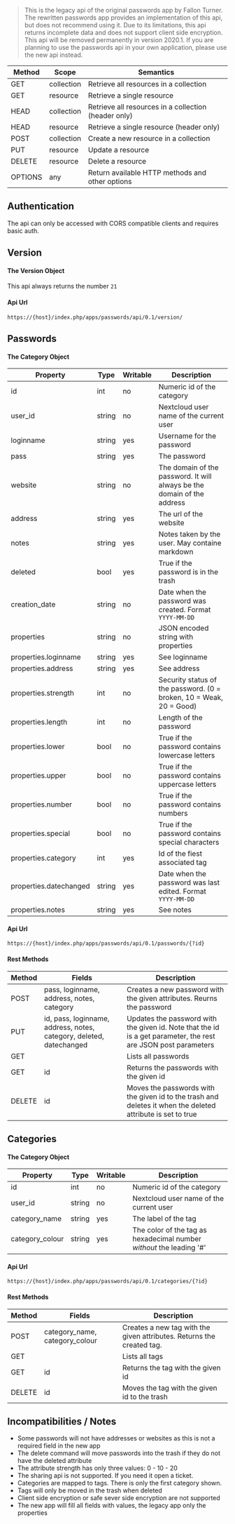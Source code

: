 > This is the legacy api of the original passwords app by Fallon Turner.
> The rewritten passwords app provides an implementation of this api, but does not recommend using it.
> Due to its limitations, this api returns incomplete data and does not support client side encryption.
> This api will be removed permanently in version 2020.1.
> If you are planning to use the passwords api in your own application, please use the new api instead.

|Method |Scope      |Semantics|
|  ---  |    ---    | --- |
|GET    |collection |Retrieve all resources in a collection|
|GET    |resource   |Retrieve a single resource|
|HEAD   |collection |Retrieve all resources in a collection (header only)|
|HEAD   |resource   |Retrieve a single resource (header only)|
|POST   |collection |Create a new resource in a collection|
|PUT    |resource   |Update a resource|
|DELETE |resource   |Delete a resource|
|OPTIONS|any        |Return available HTTP methods and other options|

## Authentication
The api can only be accessed with CORS compatible clients and requires basic auth.

## Version
#### The Version Object
This api always returns the number `21`

#### Api Url
`https://{host}/index.php/apps/passwords/api/0.1/version/`


## Passwords
#### The Category Object
| Property | Type | Writable | Description |
| --- |--- |--- | --- |
| id  | int | no | Numeric id of the category |
| user_id | string | no | Nextcloud user name of the current user |
| loginname | string | yes | Username for the password |
| pass | string | yes | The password |
| website | string | no | The domain of the password. It will always be the domain of the address |
| address | string | yes | The url of the website |
| notes | string | yes | Notes taken by the user. May containe markdown |
| deleted | bool | yes | True if the password is in the trash |
| creation_date | string | no | Date when the password was created. Format `YYYY-MM-DD` |
| properties | string | no | JSON encoded string with properties |
| properties.loginname | string | yes | See loginname |
| properties.address | string | yes | See address | 
| properties.strength | int | no | Security status of the password. (0 = broken, 10 = Weak, 20 = Good) |
| properties.length | int | no | Length of the password |
| properties.lower | bool | no | True if the password contains lowercase letters |
| properties.upper | bool | no | True if the password contains uppercase letters |
| properties.number | bool | no | True if the password contains numbers |
| properties.special | bool | no | True if the password contains special characters |
| properties.category | int | yes | Id of the fiest associated tag |
| properties.datechanged | string | yes | Date when the password was last edited. Format `YYYY-MM-DD` |
| properties.notes | string | yes | See notes |

#### Api Url
`https://{host}/index.php/apps/passwords/api/0.1/passwords/{?id}`

#### Rest Methods
| Method | Fields | Description |
| ------ | --- | --- |
| POST   | pass, loginname, address, notes, category | Creates a new password with the given attributes. Reurns the password |
| PUT    | id, pass, loginname, address, notes, category, deleted, datechanged | Updates the password with the given id. Note that the id is a get parameter, the rest are JSON post parameters |
| GET    |  | Lists all passwords |
| GET    | id | Returns the passwords with the given id |
| DELETE | id | Moves the passwords with the given id to the trash and deletes it when the deleted attribute is set to true |

## Categories
#### The Category Object
| Property | Type | Writable | Description |
| --- |--- |--- | --- |
| id  | int | no | Numeric id of the category |
| user_id | string | no | Nextcloud user name of the current user |
| category_name | string | yes | The label of the tag |
| category_colour | string | yes | The color of the tag as hexadecimal number *without* the leading '#' |

#### Api Url
`https://{host}/index.php/apps/passwords/api/0.1/categories/{?id}`

#### Rest Methods
| Method | Fields | Description |
| ------ | --- | --- |
| POST   | category_name, category_colour | Creates a new tag with the given attributes. Returns the created tag. |
| GET    |  | Lists all tags |
| GET    | id | Returns the tag with the given id |
| DELETE | id | Moves the tag with the given id to the trash |

## Incompatibilities / Notes
- Some passwords will not have addresses or websites as this is not a required field in the new app
- The delete command will move passwords into the trash if they do not have the deleted attribute
- The attribute strength has only three values: 0 - 10 - 20
- The sharing api is not supported. If you need it open a ticket.
- Categories are mapped to tags. There is only the first category shown.
- Tags will only be moved in the trash when deleted
- Client side encryption or safe sever side encryption are not supported
- The new app will fill all fields with values, the legacy app only the properties